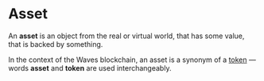 # Asset

An **asset** is an object from the real or virtual world, that has some value, that is backed by something.

In the context of the Waves blockchain, an asset is a synonym of a [token](/blockchain/token.md) — words **asset** and **token** are used interchangeably.
